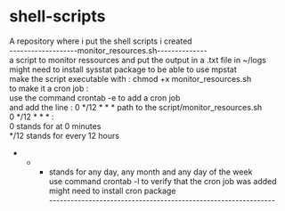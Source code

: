 # shell-scripts
A repository where i put the shell scripts i created <br/> 
-------------------monitor_resources.sh--------------<br/> 
a script to monitor ressources and put the output in a .txt file in ~/logs <br/> 
might need to install sysstat package to be able to use mpstat<br/> 
make the script executable with : chmod +x monitor_resources.sh <br/> 
to make it a cron job : <br/> 
use the command crontab -e to add a cron job<br/> 
and add the line : 0 */12 * * * path to the script/monitor_resources.sh<br/> 
0 */12 * * * : <br/> 
0 stands for at 0 minutes <br/> 
*/12 stands for every 12 hours<br/> 
* * * stands for any day, any month and any day of the week<br/> 
use command crontab -l to verify that the cron job was added<br/> 
might need to install cron package<br/> 
---------------------------------------------------------------<br/> 

